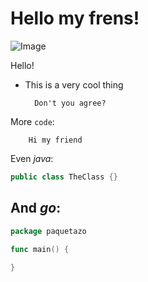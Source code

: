 # Hello my frens!

![Image](/static/img.png)

Hello!

* This is a very cool thing

        Don't you agree?
        
More `code`:

```
    Hi my friend
```

Even *java*:

```java
public class TheClass {}
```

## And _go_:

```go
package paquetazo

func main() {
	
}
```
